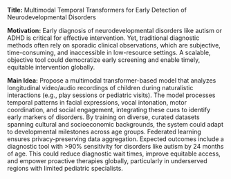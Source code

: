 **Title:** Multimodal Temporal Transformers for Early Detection of Neurodevelopmental Disorders  

**Motivation:** Early diagnosis of neurodevelopmental disorders like autism or ADHD is critical for effective intervention. Yet, traditional diagnostic methods often rely on sporadic clinical observations, which are subjective, time-consuming, and inaccessible in low-resource settings. A scalable, objective tool could democratize early screening and enable timely, equitable intervention globally.  

**Main Idea:** Propose a multimodal transformer-based model that analyzes longitudinal video/audio recordings of children during naturalistic interactions (e.g., play sessions or pediatric visits). The model processes temporal patterns in facial expressions, vocal intonation, motor coordination, and social engagement, integrating these cues to identify early markers of disorders. By training on diverse, curated datasets spanning cultural and socioeconomic backgrounds, the system could adapt to developmental milestones across age groups. Federated learning ensures privacy-preserving data aggregation. Expected outcomes include a diagnostic tool with >90% sensitivity for disorders like autism by 24 months of age. This could reduce diagnostic wait times, improve equitable access, and empower proactive therapies globally, particularly in underserved regions with limited pediatric specialists.
